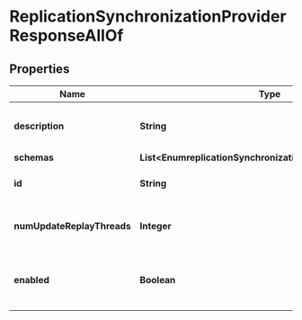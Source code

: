 

# ReplicationSynchronizationProviderResponseAllOf


## Properties

| Name | Type | Description | Notes |
|------------ | ------------- | ------------- | -------------|
|**description** | **String** | A description for this Synchronization Provider |  [optional] |
|**schemas** | **List&lt;EnumreplicationSynchronizationProviderSchemaUrn&gt;** |  |  [optional] |
|**id** | **String** | Name of the Synchronization Provider |  [optional] |
|**numUpdateReplayThreads** | **Integer** | Specifies the number of update replay threads. |  [optional] |
|**enabled** | **Boolean** | Indicates whether the Synchronization Provider is enabled for use. |  [optional] |



